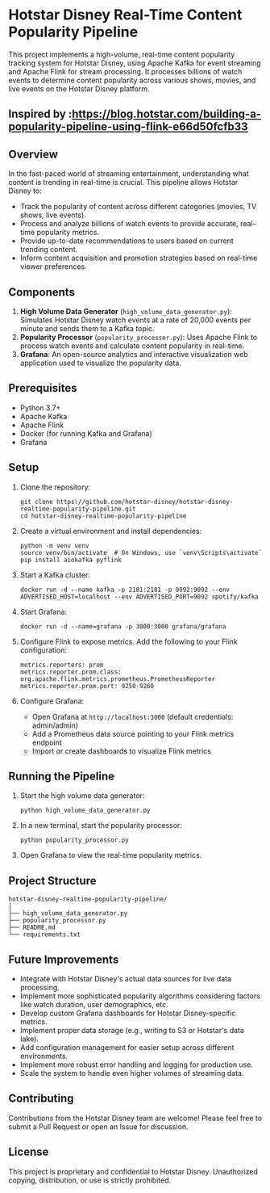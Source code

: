# Hotstar Disney Real-Time Content Popularity Pipeline

This project implements a high-volume, real-time content popularity tracking system for Hotstar Disney, using Apache Kafka for event streaming and Apache Flink for stream processing. It processes billions of watch events to determine content popularity across various shows, movies, and live events on the Hotstar Disney platform.

## Inspired by :https://blog.hotstar.com/building-a-popularity-pipeline-using-flink-e66d50fcfb33

## Overview

In the fast-paced world of streaming entertainment, understanding what content is trending in real-time is crucial. This pipeline allows Hotstar Disney to:

- Track the popularity of content across different categories (movies, TV shows, live events).
- Process and analyze billions of watch events to provide accurate, real-time popularity metrics.
- Provide up-to-date recommendations to users based on current trending content.
- Inform content acquisition and promotion strategies based on real-time viewer preferences.

## Components

1. **High Volume Data Generator** (`high_volume_data_generator.py`): Simulates Hotstar Disney watch events at a rate of 20,000 events per minute and sends them to a Kafka topic.
2. **Popularity Processor** (`popularity_processor.py`): Uses Apache Flink to process watch events and calculate content popularity in real-time.
3. **Grafana**: An open-source analytics and interactive visualization web application used to visualize the popularity data.

## Prerequisites

- Python 3.7+
- Apache Kafka
- Apache Flink
- Docker (for running Kafka and Grafana)
- Grafana

## Setup

1. Clone the repository:
   ```
   git clone https://github.com/hotstar-disney/hotstar-disney-realtime-popularity-pipeline.git
   cd hotstar-disney-realtime-popularity-pipeline
   ```

2. Create a virtual environment and install dependencies:
   ```
   python -m venv venv
   source venv/bin/activate  # On Windows, use `venv\Scripts\activate`
   pip install aiokafka pyflink
   ```

3. Start a Kafka cluster:
   ```
   docker run -d --name kafka -p 2181:2181 -p 9092:9092 --env ADVERTISED_HOST=localhost --env ADVERTISED_PORT=9092 spotify/kafka
   ```

4. Start Grafana:
   ```
   docker run -d --name=grafana -p 3000:3000 grafana/grafana
   ```

5. Configure Flink to expose metrics. Add the following to your Flink configuration:
   ```
   metrics.reporters: prom
   metrics.reporter.prom.class: org.apache.flink.metrics.prometheus.PrometheusReporter
   metrics.reporter.prom.port: 9250-9260
   ```

6. Configure Grafana:
   - Open Grafana at `http://localhost:3000` (default credentials: admin/admin)
   - Add a Prometheus data source pointing to your Flink metrics endpoint
   - Import or create dashboards to visualize Flink metrics

## Running the Pipeline

1. Start the high volume data generator:
   ```
   python high_volume_data_generator.py
   ```

2. In a new terminal, start the popularity processor:
   ```
   python popularity_processor.py
   ```

3. Open Grafana to view the real-time popularity metrics.

## Project Structure

```
hotstar-disney-realtime-popularity-pipeline/
│
├── high_volume_data_generator.py
├── popularity_processor.py
├── README.md
└── requirements.txt
```

## Future Improvements

- Integrate with Hotstar Disney's actual data sources for live data processing.
- Implement more sophisticated popularity algorithms considering factors like watch duration, user demographics, etc.
- Develop custom Grafana dashboards for Hotstar Disney-specific metrics.
- Implement proper data storage (e.g., writing to S3 or Hotstar's data lake).
- Add configuration management for easier setup across different environments.
- Implement more robust error handling and logging for production use.
- Scale the system to handle even higher volumes of streaming data.

## Contributing

Contributions from the Hotstar Disney team are welcome! Please feel free to submit a Pull Request or open an Issue for discussion.

## License

This project is proprietary and confidential to Hotstar Disney. Unauthorized copying, distribution, or use is strictly prohibited.
